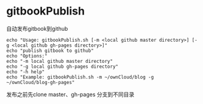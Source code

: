 # gitbookPublish

自动发布gitbook到github

```
echo "Usage: gitbookPublish.sh [-m <local github master directory>] [-g <local github gh-pages directory>]"
echo "publish gitbook to github"
echo "Options:"
echo "-m local github master directory"
echo "-g local github gh-pages directory"
echo "-h help"
echo "Example: gitbookPublish.sh -m ~/ownCloud/blog -g ~/ownCloud/blog-gh-pages"
```

发布之前先clone master、gh-pages 分支到不同目录
